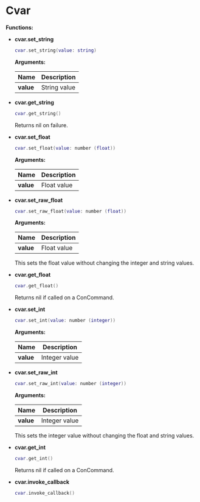 # Cvar

**Functions:**

* **cvar.set_string**
	```lua
	cvar.set_string(value: string)
	```
	
	**Arguments:**
	
	Name | Description
	---- | -----------
	**value** | String value


* **cvar.get_string**
	```lua
	cvar.get_string()
	```
	
	Returns nil on failure.


* **cvar.set_float**
	```lua
	cvar.set_float(value: number (float))
	```
	
	**Arguments:**
	
	Name | Description
	---- | -----------
	**value** | Float value


* **cvar.set_raw_float**
	```lua
	cvar.set_raw_float(value: number (float))
	```
	
	**Arguments:**
	
	Name | Description
	---- | -----------
	**value** | Float value
	
	This sets the float value without changing the integer and string values.


* **cvar.get_float**
	```lua
	cvar.get_float()
	```
	
	Returns nil if called on a ConCommand.


* **cvar.set_int**
	```lua
	cvar.set_int(value: number (integer))
	```
	
	**Arguments:**
	
	Name | Description
	---- | -----------
	**value** | Integer value


* **cvar.set_raw_int**
	```lua
	cvar.set_raw_int(value: number (integer))
	```
	
	**Arguments:**
	
	Name | Description
	---- | -----------
	**value** | Integer value
	
	This sets the integer value without changing the float and string values.


* **cvar.get_int**
	```lua
	cvar.get_int()
	```
	
	Returns nil if called on a ConCommand.


* **cvar.invoke_callback**
	```lua
	cvar.invoke_callback()
	```

